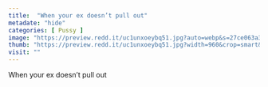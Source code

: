 ```yaml
---
title:  "When your ex doesn’t pull out"
metadate: "hide"
categories: [ Pussy ]
image: "https://preview.redd.it/uc1unxoeybq51.jpg?auto=webp&s=27ce063a3c70bb78129f4a0c8b7485c2149f0d44"
thumb: "https://preview.redd.it/uc1unxoeybq51.jpg?width=960&crop=smart&auto=webp&s=95406c1281c4dcd06376f98e8f55eee463420f13"
visit: ""
---
```

When your ex doesn’t pull out
